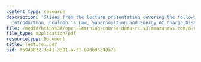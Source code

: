 ```yaml
---
content_type: resource
description: 'Slides from the lecture presentation covering the following topics:
  Introduction, Coulomb''s Law, Superposition and Energy of Charge Distributions.'
file: /media/https%3A/open-learning-course-data-rc.s3.amazonaws.com/8-022-physics-ii-electricity-and-magnetism-fall-2004/f59496323e413301a73107db95e40a7e_lecture1.pdf
file_type: application/pdf
resourcetype: Document
title: lecture1.pdf
uid: f5949632-3e41-3301-a731-07db95e40a7e
---
```

